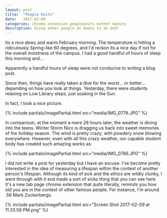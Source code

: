 ```yaml
---
layout: post
title:  "People Units"
date:   2017-02-09
categories: chrome extension peopleunits mother nature
description: Using other people as means to an end!
---
```


Its a nice dewy and warm February morning. The temperature is hitting a ridiculously Spring-like 60 degrees, and I'd reckon its a nice day if not for the overall moistness of the campus. I had a good handful of hours of sleep this morning and...

Apparently a handful hours of sleep were not conducive to writing a blog post.

Since then, things have really taken a dive for the worst... or better... depending on how you look at things. Yesterday, there were students relaxing on Low Library steps, just soaking in the Sun.

In fact, I took a nice picture.

{% include partials/imagePartial.html src="media/IMG_0779.JPG" %}

In comparison, at the moment a mere 26 hours later, the weather is diving into the teens. Winter Storm Nico is dragging us back into sweet memories of the holiday season. The wind is pretty crazy, with powdery snow blowing everywhere. However, even with all this crazy weather, our capable student body has created such amazing works as:

{% include partials/imagePartial.html src="media/IMG_0786.JPG" %}

I did not write a post for yesterday but I have an excuse. I've become pretty interested in the idea of measuring a lifespan within the context of another person's lifespan. Although its kind of sick and the ethics are wildly clunky, I went through with it and made a sort of sicko thing that you can see here. It's a new tab page chrome extension that quite literally, reminds you how old you are in the context of other famous people. For instance, I'm around .56 Mark Zuckerbergs.

{% include partials/imagePartial.html src="Screen Shot 2017-02-09 at 11.33.58 PM.png" %}